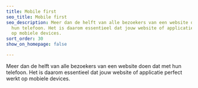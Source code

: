 ```yaml
---
title: Mobile first
seo_title: Mobile first
seo_description: Meer dan de helft van alle bezoekers van een website doen dat met
  hun telefoon. Het is daarom essentieel dat jouw website of applicatie perfect werkt
  op mobiele devices.
sort_order: 30
show_on_homepage: false

---
```

Meer dan de helft van alle bezoekers van een website doen dat met hun telefoon. Het is daarom essentieel dat jouw website of applicatie perfect werkt op mobiele devices.